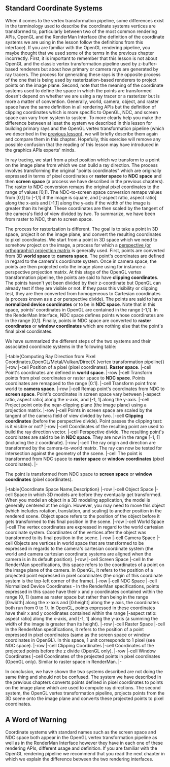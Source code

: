 ## Standard Coordinate Systems

When it comes to the vertex transformation pipeline, some differences exist in the terminology used to describe the coordinate systems vertices are transformed to, particularly between two of the most common rendering APIs, OpenGL and the RenderMan Interface (the definition of the coordinate systems we are using in the lesson follow the definitions from this interface). If you are familiar with the OpenGL rendering pipeline, you maybe thought that we used some of the terms in the previous chapter incorrectly. First, it is important to remember that this lesson is not about OpenGL and the classic vertex transformation pipeline used by z-buffer-based renderers but about how primary or camera rays are generated by ray tracers. The process for generating these rays is the opposite process of the one that is being used by rasterization-based renderers to project points on the image plane. Second, note that the meaning of the coordinate systems used to define the space in which the points are transformed doesn't depend on whether we are using a ray tracer or a rasterizer but is more a matter of convention. Generally, world, camera, object, and raster space have the same definition in all rendering APIs but the definition of clipping coordinates which is more specific to OpenGL, NDC, and screen space can vary from system to system. To more clearly help you make the difference between at least the system we described in this lesson for building primary rays and the OpenGL vertex transformation pipeline (which we described in the [previous lesson](lessons/3d-basic-rendering/perspective-and-orthographic-projection-matrix/projection-matrix-GPU-rendering-pipeline-clipping)), we will briefly describe them again and compare them in this chapter. Hopefully, this exercise will remove any possible confusion that the reading of this lesson may have introduced in the graphics APIs experts' minds.

In ray tracing, we start from a pixel position which we transform to a point on the image plane from which we can build a ray direction. The process involves transforming the original "points coordinates" which are originally expressed in terms of pixel coordinates or **raster space** to **NDC space** and then **screen space** (a process we have described in the previous chapters). The raster to NDC conversion remaps the original pixel coordinates to the range of values [0,1]. The NDC-to-screen space conversion remaps values from [0,1] to [-1,1] if the image is square, and [-aspect ratio, aspect ratio] along the x-axis and [-1,1] along the y-axis if the width of the image is greater than its height. These coordinates are then scaled by the tangent of the camera's field of view divided by two. To summarize, we have been from raster to NDC, then to screen space.

The process for rasterization is different. The goal is to take a point in 3D space, project it on the image plane, and convert the resulting coordinates to pixel coordinates. We start from a point in 3D space which we need to somehow project on the image, a process for which a [perspective (or orthographic) projection matrix](lessons/3d-basic-rendering/perspective-and-orthographic-projection-matrix/projection-matrix-introduction) is generally used. First, points are converted from 3D **world space** to **camera space**. The point's coordinates are defined in regard to the camera's coordinate system. Once in camera space, the points are then projected onto the image plane using for instance a perspective projection matrix. At this stage of the OpenGL vertex transformation pipeline, the points are said to have **clipping coordinates**. The points haven't yet been divided by their z-coordinate but OpenGL can already test if they are visible or not. If they pass this visibility or clipping test, they are then converted from homogeneous to Cartesian coordinates (a process known as a z or perspective divide). The points are said to have **normalized device coordinates** or to be in **NDC space**. Note that in this space, points' coordinates in OpenGL are contained in the range [-1,1]. In the RenderMan Interface, NDC space defines points whose coordinates are in the range [0,1]. Finally, points in NDC space are converted to **raster coordinates** or **window coordinates** which are nothing else that the point's final pixel coordinates.

We have summarized the different steps of the two systems and their associated coordinate systems in the following table:

|-table{Computing Ray Direction from Pixel Coordinates,OpenGL/Metal/Vulkan/DirectX (vertex transformation pipeline)}
|-row
|-cell
Position of a pixel (pixel coordinates). **Raster space**.
|-cell
Point's coordinates are defined in **world space**.
|-row
|-cell
Transform points from pixel coordinates or raster space to **NDC space**. Points coordinates are remapped to the range [0:1].
|-cell
Transform point from world to **camera space**.
|-row
|-cell
Remap point's coordinates from NDC to **screen space**. Point's coordinates in screen space vary between [-aspect ratio, aspect ratio] along the x-axis, and [-1, 1] along the y-axis.
|-cell
Project point onto the near-clipping plane (the image plane) using a projection matrix.
|-row
|-cell
Points in screen space are scaled by the tangent of the camera field of view divided by two.
|-cell
**Clipping coordinates** (before the perspective divide). Point passes the clipping test: is it visible or not?
|-row
|-cell
Coordinates of the resulting point are used to build the ray direction vector.
|-cell
Perspective divide. The resulting point's coordinates are said to be in **NDC space**. They are now in the range [-1, 1] (including the z coordinate).
|-row
|-cell
The ray origin and direction are transformed by the camera-to-world matrix. The ray can now be tested for intersection against the geometry of the scene.
|-cell
The point is transformed from NDC space to **raster space** or **window coordinates** (pixel coordinates).
|-

The point is transformed from NDC space to **screen space** or **window coordinates** (pixel coordinates).

|-table{Coordinate Space Name,Description}
|-row
|-cell
Object Space
|-cell
Space in which 3D models are before they eventually get transformed. When you model an object in a 3D modeling application, the model is generally centered at the origin. However, you may need to move this object (which includes rotation, translation, and scaling) to another position in the rendered scene. Object space refers to the position of the object before it gets transformed to this final position in the scene.
|-row
|-cell
World Space
|-cell
The vertex coordinates are expressed in regard to the world cartesian coordinate system. Coordinates of the vertices after the object was transformed to its final position in the scene.
|-row
|-cell
Camera Space
|-cell
Objects are vertices in world space that are transformed to be expressed in regards to the camera's cartesian coordinate system (the world and camera cartesian coordinate systems are aligned when the camera is in its default position).
|-row
|-cell
Screen Space
|-cell
In the RenderMan specifications, this space refers to the coordinates of a point on the image plane of the camera. In OpenGL, it refers to the position of a projected point expressed in pixel coordinates (the origin of this coordinate system is the top-left corner of the frame).
|-row
|-cell
NDC Space
|-cell
Normalized Device Coordinates - In the RenderMan specifications, points expressed in this space have their x and y coordinates contained within the range [0, 1] (same as raster space but rather than being in the range [0:width] along the x-axis and [0:height] along the y axis, the coordinates both run from 0 to 1). In OpenGL, points expressed in these coordinates have their x and y coordinates contained within the range [-aspect ratio: aspect ratio] along the x-axis, and [-1, 1] along the y-axis (a summing the width of the image is greater than its height).
|-row
|-cell
Raster Space
|-cell
In the RenderMan specifications, it refers to the position of a point expressed in pixel coordinates (same as the screen space or window coordinates in OpenGL). In this space, 1 unit corresponds to 1 pixel (see NDC space).
|-row
|-cell
Clipping Coordinates
|-cell
Coordinates of the projected points before the z divide (OpenGL only).
|-row
|-cell
Window Coordinates
|-cell
Coordinates of the projected points in pixel coordinates (OpenGL only). Similar to raster space in RenderMan.
|-

In conclusion, we have shown the two systems described are not doing the same thing and should not be confused. The system we have described in the previous chapters converts points defined in pixel coordinates to points on the image plane which are used to compute ray directions. The second system, the OpenGL vertex transformation pipeline, projects points from the 3D scene onto the image plane and converts these projected points to pixel coordinates.

## A Word of Warning

Coordinate systems with standard names such as the screen space and NDC space both appear in the OpenGL vertex transformation pipeline as well as in the RenderMan Interface however they have in each one of these rendering APIs, different usage and definition. If you are familiar with the OpenGL rendering pipeline we recommend that you read the next chapter in which we explain the difference between the two rendering interfaces.